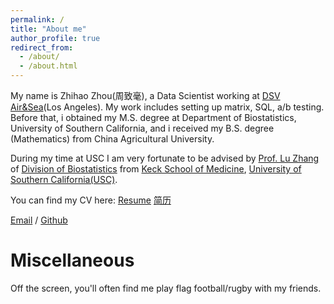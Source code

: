 ```yaml
---
permalink: /
title: "About me"
author_profile: true
redirect_from: 
  - /about/
  - /about.html
---
```

My name is Zhihao Zhou(周致毫), a Data Scientist working at [DSV Air&Sea](https://www.dsv.com/en-us/)(Los Angeles). My work includes setting up matrix, SQL, a/b testing. Before that, i obtained my M.S. degree at Department of Biostatistics, University of Southern California, and i received my B.S. degree (Mathematics) from China Agricultural University. 

During my time at USC I am very fortunate to be advised by [Prof. Lu Zhang](https://luzhangstat.github.io) of [Division of Biostatistics](https://keck.usc.edu/biostatistics/) from [Keck School of Medicine](https://keck.usc.edu), [University of Southern California(USC)](https://www.usc.edu).

You can find my CV here: [Resume](/assets/Toby_Zhou_Resume___ENG.pdf) [简历](/assets/Toby_Zhou_Resume___ENG.pdf)

[Email](mailto:zhouzhih@usc.edu) / [Github](https://github.com/zhouzhihao0319)

Miscellaneous
======
Off the screen, you'll often find me play flag football/rugby with my friends.



